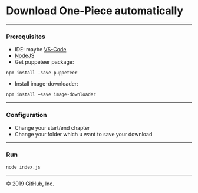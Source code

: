 # Download One-Piece automatically
---
### Prerequisites
- IDE: maybe [VS-Code](https://code.visualstudio.com/)
- [NodeJS](https://nodejs.org/en/download/) 
- Get puppeteer package:  
```
npm install –save puppeteer
```    
- Install image-downloader:  
```
npm install –save image-downloader
```
---
### Configuration
 * Change your start/end chapter
 * Change your folder which u want to save your download
 ---
### Run
    node index.js
 ---

 
© 2019 GitHub, Inc.
